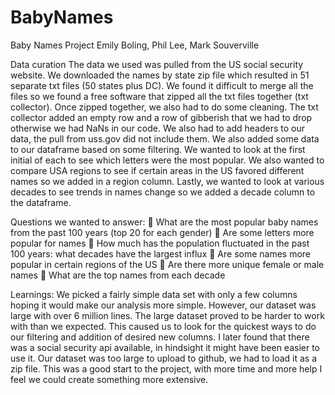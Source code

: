 # BabyNames

Baby Names Project
Emily Boling, Phil Lee, Mark Souverville

Data curation
The data we used was pulled from the US social security website.  We downloaded the names by state zip file which resulted in 51 separate txt files (50 states plus DC).  We found it difficult to merge all the files so we found a free software that zipped all the txt files together (txt collector).  Once zipped together, we also had to do some cleaning.  The txt collector added an empty row and a row of gibberish that we had to drop otherwise we had NaNs in our code. We also had to add headers to our data, the pull from uss.gov did not include them.  We also added some data to our dataframe based on some filtering.  We wanted to look at the first initial of each to see which letters were the most popular.  We also wanted to compare USA regions to see if certain areas in the US favored different names so we added in a region column.  Lastly, we wanted to look at various decades to see trends in names change so we added a decade column to the dataframe.

Questions we wanted to answer:
	What are the most popular baby names from the past 100 years (top 20 for each gender)
	Are some letters more popular for names
	How much has the population fluctuated in the past 100 years: what decades have the largest influx
	Are some names more popular in certain regions of the US
	Are there more unique female or male names
	What are the top names from each decade


Learnings:
We picked a fairly simple data set with only a few columns hoping it would make our analysis more simple.  However, our dataset was large with over 6 million lines.  The large dataset proved to be harder to work with than we expected.  This caused us to look for the quickest ways to do our filtering and addition of desired new columns.  I later found that there was a social security api available, in hindsight it might have been easier to use it.  Our dataset was too large to upload to github, we had to load it as a zip file. This was a good start to the project, with more time and more help I feel we could create something more extensive.
